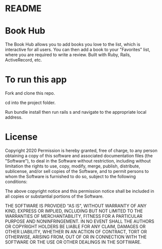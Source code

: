# README

# Book Hub
The Book Hub allows you to add books you love to the list, which is interactive for all users. You can then add a book to your "Favorites" list, where you are required to write a review. Built with Ruby, Rails, ActiveRecord, etc.

# To run this app
Fork and clone this repo.

cd into the project folder.

Run bundle install then run rails s and navigate to the appropriate local address.

# License
Copyright 2020
Permission is hereby granted, free of charge, to any person obtaining a copy of this software and associated documentation files (the "Software"), to deal in the Software without restriction, including without limitation the rights to use, copy, modify, merge, publish, distribute, sublicense, and/or sell copies of the Software, and to permit persons to whom the Software is furnished to do so, subject to the following conditions:

The above copyright notice and this permission notice shall be included in all copies or substantial portions of the Software.

THE SOFTWARE IS PROVIDED "AS IS", WITHOUT WARRANTY OF ANY KIND, EXPRESS OR IMPLIED, INCLUDING BUT NOT LIMITED TO THE WARRANTIES OF MERCHANTABILITY, FITNESS FOR A PARTICULAR PURPOSE AND NONINFRINGEMENT. IN NO EVENT SHALL THE AUTHORS OR COPYRIGHT HOLDERS BE LIABLE FOR ANY CLAIM, DAMAGES OR OTHER LIABILITY, WHETHER IN AN ACTION OF CONTRACT, TORT OR OTHERWISE, ARISING FROM, OUT OF OR IN CONNECTION WITH THE SOFTWARE OR THE USE OR OTHER DEALINGS IN THE SOFTWARE.
